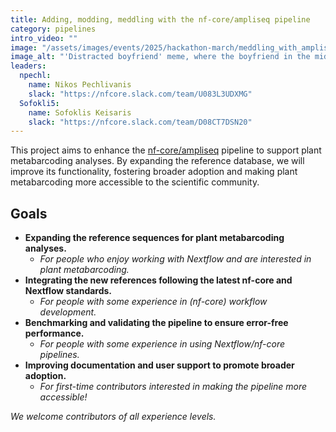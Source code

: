 ```yaml
---
title: Adding, modding, meddling with the nf-core/ampliseq pipeline
category: pipelines
intro_video: ""
image: "/assets/images/events/2025/hackathon-march/meddling_with_ampliseq.jpg"
image_alt: "'Distracted boyfriend' meme, where the boyfriend in the middle is labeled 'us', they oblivious woman to the right is labeled 'leaving ampliseq alone and fine as it is'. The woman on the left, who the boyfriend is whistling after, is labeled 'meddle with it to suppoert metabarcoding'."
leaders:
  npechl:
    name: Nikos Pechlivanis
    slack: "https://nfcore.slack.com/team/U083L3UDXMG"
  Sofokli5:
    name: Sofoklis Keisaris
    slack: "https://nfcore.slack.com/team/D08CT7DSN20"
---
```


This project aims to enhance the [nf-core/ampliseq](https://nf-co.re/ampliseq/dev) pipeline to support plant metabarcoding analyses.
By expanding the reference database, we will improve its functionality, fostering broader adoption and making plant metabarcoding more accessible to the scientific community.

## Goals

- **Expanding the reference sequences for plant metabarcoding analyses.**
  - _For people who enjoy working with Nextflow and are interested in plant metabarcoding._
- **Integrating the new references following the latest nf-core and Nextflow standards.**
  - _For people with some experience in (nf-core) workflow development._
- **Benchmarking and validating the pipeline to ensure error-free performance.**
  - _For people with some experience in using Nextflow/nf-core pipelines._
- **Improving documentation and user support to promote broader adoption.**
  - _For first-time contributors interested in making the pipeline more accessible!_

_We welcome contributors of all experience levels._
